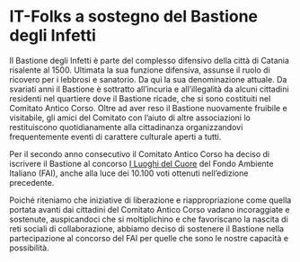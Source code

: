 # IT-Folks a sostegno del Bastione degli Infetti

Il Bastione degli Infetti è parte del complesso difensivo della città di Catania risalente al 1500. Ultimata la sua funzione difensiva, assunse il ruolo di ricovero per i lebbrosi e sanatorio. Da qui la sua denominazione attuale. Da svariati anni il Bastione è sottratto all’incuria e all’illegalità da alcuni cittadini residenti nel quartiere dove il Bastione ricade, che si sono costituiti nel Comitato Antico Corso.  Oltre ad aver reso il Bastione nuovamente fruibile e visitabile, gli amici del Comitato con l’aiuto di altre associazioni lo restituiscono quotidianamente alla cittadinanza organizzandovi frequentemente eventi di carattere culturale aperti a tutti.

Per il secondo anno consecutivo il Comitato Antico Corso ha deciso di iscrivere il Bastione al concorso [I Luoghi del Cuore](http://iluoghidelcuore.it/) del Fondo Ambiente Italiano (FAI), anche alla luce dei 10.100 voti ottenuti nell’edizione precedente. 

Poiché riteniamo che iniziative di liberazione e riappropriazione come quella portata avanti dai cittadini del Comitato Antico Corso vadano incoraggiate e sostenute, auspicandoci che si moltiplichino e che favoriscano la nascita di reti sociali di collaborazione, abbiamo deciso di sostenere il Bastione nella partecipazione al concorso del FAI per quelle che sono le nostre capacità e possibilità.
